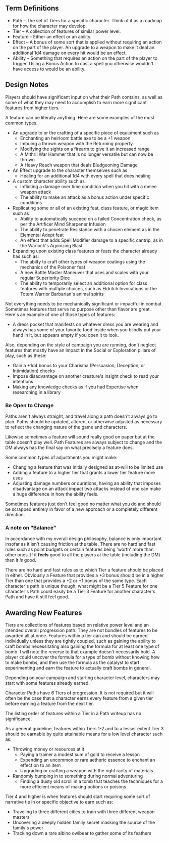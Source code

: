 ﻿## Term Definitions
* Path – The set of Tiers for a specific character. Think of it as a roadmap for how the character may develop.
* Tier – A collection of features of similar power level.
* Feature – Either an effect or an ability.
* Effect – A bonus of some sort that is applied without requiring an action on the part of the player. An upgrade to a weapon to make it deal an additional 1d4 damage on every hit would be an effect.
* Ability – Something that requires an action on the part of the player to trigger. Using a Bonus Action to cast a spell you otherwise wouldn't have access to would be an ability.

## Design Notes
Players should have significant input on what their Path contains, as well as some of what they may need to accomplish to earn more significant features from higher tiers.

A feature can be literally anything. Here are some examples of the most common types.
* An upgrade to or the crafting of a specific piece of equipment such as
	- Enchanting an heirloom battle axe to be a +1 weapon
	- Imbuing a thrown weapon with the Returning property
	- Modifying the sights on a firearm to give it an increased range
	- A Mithril War Hammer that is no longer versatile but can now be thrown
	- A Heavy Reach weapon that deals Bludgeoning Damage
* An Effect upgrade to the character themselves such as
	- Healing for an additional 1d4 with every spell that does healing
* A custom character ability such as
	- Inflicting a damage over time condition when you hit with a melee weapon attack
	- The ability to make an attack as a bonus action under specific conditions
* Replicating some or all of an existing feat, class feature, or magic item such as
	- Ability to automatically succeed on a failed Concentration check, as per the Artificer Mind Sharpener Infusion
	- The ability to penetrate Resistance with a chosen element as in the Elemental Adept feat
	- An effect that adds Spell Modifier damage to a specific cantrip, as in the Warlock's Agonizing Blast
* Expanding upon existing class features or feats the character already has such as:
	- The abilty to craft other types of weapon coatings using the mechanics of the Poisoner feat
	- A new Battle Master Maneuver that uses and scales with your regular Superiority Dice
	- The ability to temporarily select an additional option for class features with multiple choices, such as Eldritch Invocations or the Totem Warrior Barbarian's animal spirits

Not everything needs to be mechanically significant or impactful in combat. Sometimes features that serve no purpose other than flavor are great. Here's an example of one of those types of features:
* A dress pocket that manifests on whatever dress you are wearing and always has some of your favorite food inside when you blindly put your hand in it, but appears empty if you open it to look.

Also, depending on the style of campaign you are running, don't neglect features that mostly have an impact in the Social or Exploration pillars of play, such as these:
* Gain a +1d4 bonus to your Charisma (Persuasion, Deception, or Intimidation) checks
* Impose disadvantage on another creature's insight check to read your intentions
* Making any knowledge checks as if you had Expertise when researching in a library

### Be Open to Change
Paths aren't always straight, and travel along a path doesn't always go to plan. Paths should be updated, altered, or otherwise adjusted as necessary to reflect the changing nature of the game and characters.

Likewise sometimes a feature will sound really good on paper but at the table doesn't play well. Path Features are always subject to change and the DM always has the final say on what precisely a feature does.

Some common types of adjustments you might make:
* Changing a feature that was initially designed as at-will to be limited use
* Adding a feature to a higher tier that grants a lower tier feature more uses
* Adjusting damage numbers or durations, having an ability that imposes disadvantage on an attack impact two attacks instead of one can make a huge difference in how the ability feels.

Sometimes features just don't feel good no matter what you do and should be scrapped entirely in favor of a new approach or a completely different direction.

### A note on "Balance"
In accordance with my overall design philosophy, balance is only important insofar as it isn't causing friction at the table. There are no hard and fast rules such as point budgets or certain features being 'worth' more than other ones. If it **feels** good to all the players at the table (including the DM) then it *is* good.

There are no hard and fast rules as to which Tier a feature should be placed in either. Obviously a Feature that provides a +3 bonus should be in a higher Tier than one that provides a +2 or +1 bonus of the same type. Each character's path is unique though, what might be a Tier 5 Feature for one character's Path could easily be a Tier 3 Feature for another character's Path and have it still feel good.

## Awarding New Features
Tiers are collections of features based on relative power level and an intended overall progression path. They are not bundles of features to be awarded all at once. Features within a tier can and should be earned individually unless they are tightly coupled, such as gaining the ability to craft bombs necessitating also gaining the formula for at least one type of bomb. I will note the reverse to that example doesn't necessarily hold. A player could uncover the formula for a type of bomb without knowing how to make bombs, and then use the formula as the catalyst to start experimenting and earn the feature to actually craft bombs in general.

Depending on your campaign and starting character level, characters may start with some features already earned.

Character Paths have 6 Tiers of progression. It is not required but it will often be the case that a character earns every feature from a given tier before earning a feature from the next tier.

The listing order of features within a Tier in a Path writeup has no significance.

As a general guideline, features within Tiers 1-2 and to a lesser extent Tier 3 should be earnable by quite attainable means for a low level character such as:
* Throwing money or resources at it
	- Paying a trainer a modest sum of gold to receive a lesson
	- Expending an uncommon or rare aetheric essence to enchant an effect on to an item
	- Upgrading or crafting a weapon with the right rarity of materials
* Randomly bumping in to something during normal adventuring
	- Finding a dusty old scroll in a tomb that teaches the techniques for a more efficient means of making potions or poisons

Tier 4 and higher is when features should start requiring some sort of narrative tie in or specific objective to earn such as:
* Traveling to three different cities to train with three different weapon masters
* Uncovering a deeply hidden family secret masking the source of the family's power
* Tracking down a rare albino owlbear to gather some of its feathers

